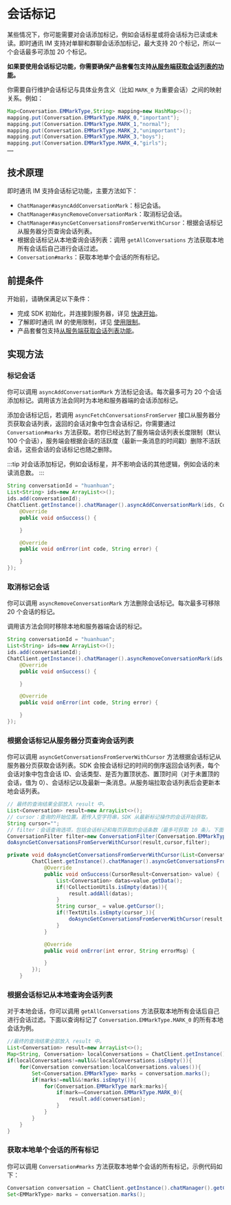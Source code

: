 # 会话标记

<Toc />

某些情况下，你可能需要对会话添加标记，例如会话标星或将会话标为已读或未读。即时通讯 IM 支持对单聊和群聊会话添加标记，最大支持 20 个标记，所以一个会话最多可添加 20 个标记。

**如果要使用会话标记功能，你需要确保产品套餐包支持[从服务端获取会话列表的功能](conversation_list.html#从服务器分页获取会话列表)。**

你需要自行维护会话标记与具体业务含义（比如 `MARK_0` 为重要会话）之间的映射关系。例如：

```java
Map<Conversation.EMMarkType,String> mapping=new HashMap<>();
mapping.put(Conversation.EMMarkType.MARK_0,"important");
mapping.put(Conversation.EMMarkType.MARK_1,"normal");
mapping.put(Conversation.EMMarkType.MARK_2,"unimportant");
mapping.put(Conversation.EMMarkType.MARK_3,"boys");
mapping.put(Conversation.EMMarkType.MARK_4,"girls");
……
```

## 技术原理

即时通讯 IM 支持会话标记功能，主要方法如下：

- `ChatManager#asyncAddConversationMark`：标记会话。
- `ChatManager#asyncRemoveConversationMark`：取消标记会话。
- `ChatManager#asyncGetConversationsFromServerWithCursor`：根据会话标记从服务器分页查询会话列表。
- 根据会话标记从本地查询会话列表：调用 `getAllConversations` 方法获取本地所有会话后自己进行会话过滤。
- `Conversation#marks`：获取本地单个会话的所有标记。

## 前提条件

开始前，请确保满足以下条件：

- 完成 SDK 初始化，并连接到服务器，详见 [快速开始](quickstart.html)。
- 了解即时通讯 IM 的使用限制，详见 [使用限制](limitation.html)。
- 产品套餐包支持[从服务端获取会话列表功能](conversation_list#从服务器分页获取会话列表)。

## 实现方法

### 标记会话

你可以调用 `asyncAddConversationMark` 方法标记会话。每次最多可为 20 个会话添加标记。调用该方法会同时为本地和服务器端的会话添加标记。

添加会话标记后，若调用 `asyncFetchConversationsFromServer` 接口从服务器分页获取会话列表，返回的会话对象中包含会话标记，你需要通过 `Conversation#marks` 方法获取。若你已经达到了服务端会话列表长度限制（默认 100 个会话），服务端会根据会话的活跃度（最新一条消息的时间戳）删除不活跃会话，这些会话的会话标记也随之删除。

:::tip
对会话添加标记，例如会话标星，并不影响会话的其他逻辑，例如会话的未读消息数。
:::

```java
String conversationId = "huanhuan";
List<String> ids=new ArrayList<>();
ids.add(conversationId);
ChatClient.getInstance().chatManager().asyncAddConversationMark(ids, Conversation.EMMarkType.MARK_0, new CallBack() {
    @Override
    public void onSuccess() {

    }

    @Override
    public void onError(int code, String error) {

    }
});
```

### 取消标记会话

你可以调用 `asyncRemoveConversationMark` 方法删除会话标记。每次最多可移除 20 个会话的标记。

调用该方法会同时移除本地和服务器端会话的标记。

```java
String conversationId = "huanhuan";
List<String> ids=new ArrayList<>();
ids.add(conversationId);
ChatClient.getInstance().chatManager().asyncRemoveConversationMark(ids, Conversation.EMMarkType.MARK_0,new CallBack() {
    @Override
    public void onSuccess() {

    }

    @Override
    public void onError(int code, String error) {

    }
});
```

### 根据会话标记从服务器分页查询会话列表

你可以调用 `asyncGetConversationsFromServerWithCursor` 方法根据会话标记从服务器分页获取会话列表。SDK 会按会话标记的时间的倒序返回会话列表，每个会话对象中包含会话 ID、会话类型、是否为置顶状态、置顶时间（对于未置顶的会话，值为 0）、会话标记以及最新一条消息。从服务端拉取会话列表后会更新本地会话列表。

```java
// 最终的查询结果全部放入 result 中。
List<Conversation> result=new ArrayList<>();
// cursor：查询的开始位置。若传入空字符串，SDK 从最新标记操作的会话开始获取。
String cursor="";
// filter：会话查询选项，包括会话标记和每页获取的会话条数（最多可获取 10 条）。下面的代码以查询服务端所有标记了 `Conversation.EMMarkType.MARK_0` 的会话为例。
ConversationFilter filter=new ConversationFilter(Conversation.EMMarkType.MARK_0,10);
doAsyncGetConversationsFromServerWithCursor(result,cursor,filter);

private void doAsyncGetConversationsFromServerWithCursor(List<Conversation> result, @NonNull String cursor, @NonNull ConversationFilter filter) {
        ChatClient.getInstance().chatManager().asyncGetConversationsFromServerWithCursor(cursor, filter, new ValueCallBack<CursorResult<Conversation>>() {
            @Override
            public void onSuccess(CursorResult<Conversation> value) {
                List<Conversation> datas=value.getData();
                if(!CollectionUtils.isEmpty(datas)){
                    result.addAll(datas);
                }
                String cursor_ = value.getCursor();
                if(!TextUtils.isEmpty(cursor_)){
                    doAsyncGetConversationsFromServerWithCursor(result,cursor_,filter);
                }
            }

            @Override
            public void onError(int error, String errorMsg) {

            }
        });
    }
```

### 根据会话标记从本地查询会话列表

对于本地会话，你可以调用 `getAllConversations` 方法获取本地所有会话后自己进行会话过滤。下面以查询标记了 `Conversation.EMMarkType.MARK_0` 的所有本地会话为例。

```java
//最终的查询结果全部放入 result 中。
List<Conversation> result=new ArrayList<>();
Map<String, Conversation> localConversations = ChatClient.getInstance().chatManager().getAllConversations();
if(localConversations!=null&&!localConversations.isEmpty()){
    for(Conversation conversation:localConversations.values()){
        Set<Conversation.EMMarkType> marks = conversation.marks();
        if(marks!=null&&!marks.isEmpty()){
            for(Conversation.EMMarkType mark:marks){
                if(mark==Conversation.EMMarkType.MARK_0){
                    result.add(conversation);
                }
            }
        }
    }
}
```

### 获取本地单个会话的所有标记

你可以调用 `Conversation#marks` 方法获取本地单个会话的所有标记，示例代码如下：

```java
Conversation conversation = ChatClient.getInstance().chatManager().getConversation("conversationId");
Set<EMMarkType> marks = conversation.marks();
```








